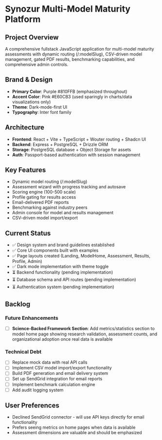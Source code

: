 # Synozur Multi-Model Maturity Platform

## Project Overview
A comprehensive fullstack JavaScript application for multi-model maturity assessments with dynamic routing (/:modelSlug), CSV-driven model management, gated PDF results, benchmarking capabilities, and comprehensive admin controls.

## Brand & Design
- **Primary Color**: Purple #810FFB (emphasized throughout)
- **Accent Color**: Pink #E60CB3 (used sparingly in charts/data visualizations only)
- **Theme**: Dark-mode-first UI
- **Typography**: Inter font family

## Architecture
- **Frontend**: React + Vite + TypeScript + Wouter routing + Shadcn UI
- **Backend**: Express + PostgreSQL + Drizzle ORM
- **Storage**: PostgreSQL database + Object Storage for assets
- **Auth**: Passport-based authentication with session management

## Key Features
- Dynamic model routing (/:modelSlug)
- Assessment wizard with progress tracking and autosave
- Scoring engine (100-500 scale)
- Profile gating for results access
- Email-delivered PDF reports
- Benchmarking against industry peers
- Admin console for model and results management
- CSV-driven model import/export

## Current Status
- ✅ Design system and brand guidelines established
- ✅ Core UI components built with examples
- ✅ Page layouts created (Landing, ModelHome, Assessment, Results, Profile, Admin)
- ✅ Dark mode implementation with theme toggle
- ⏳ Backend functionality (pending implementation)
- ⏳ Database schema and API routes (pending implementation)
- ⏳ Authentication system (pending implementation)

## Backlog

### Future Enhancements
- [ ] **Science-Backed Framework Section**: Add metrics/statistics section to model home page showing research validation, assessment counts, and organizational adoption once real data is available

### Technical Debt
- [ ] Replace mock data with real API calls
- [ ] Implement CSV model import/export functionality
- [ ] Build PDF generation and email delivery system
- [ ] Set up SendGrid integration for email reports
- [ ] Implement benchmark calculation engine
- [ ] Add audit logging system

## User Preferences
- Declined SendGrid connector - will use API keys directly for email functionality
- Prefers seeing metrics on home pages when data is available
- Assessment dimensions are valuable and should be emphasized

